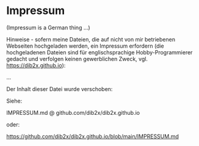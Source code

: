 # Impressum

(Impressum is a German thing ...)

Hinweise - sofern meine Dateien, die auf nicht von mir betriebenen Webseiten hochgeladen werden, ein Impressum erfordern (die hochgeladenen Dateien sind für englischsprachige Hobby-Programmierer gedacht und verfolgen keinen gewerblichen Zweck, vgl. https://dib2x.github.io):

...

Der Inhalt dieser Datei wurde verschoben:

Siehe:

IMPRESSUM.md @ github.com/dib2x/dib2x.github.io

oder:

https://github.com/dib2x/dib2x.github.io/blob/main/IMPRESSUM.md
